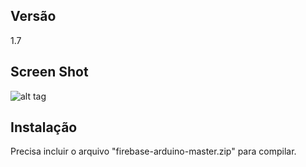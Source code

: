 ## Versão

1.7


## Screen Shot
 
![alt tag](https://github.com/haizen007/HydroFlow_NodeMCU/blob/master/screenshot.png)

## Instalação

Precisa incluir o arquivo "firebase-arduino-master.zip" para compilar.